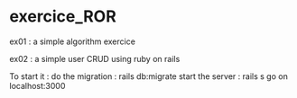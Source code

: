 # exercice_ROR
ex01 : a simple algorithm exercice


ex02 : a simple user CRUD using ruby on rails

To start it :
do the migration : rails db:migrate
start the server : rails s
go on localhost:3000


